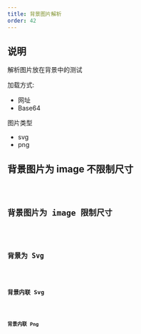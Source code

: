 ```yaml
---
title: 背景图片解析
order: 42
---
```


## 说明

解析图片放在背景中的测试

加载方式:

- 网址
- Base64

图片类型

- svg
- png

## 背景图片为 image 不限制尺寸

<code src="./demos/ImageBackgroundWithoutSize.tsx" />

## 背景图片为 image 限制尺寸

<code src="./demos/ImageBackground.tsx" />

## 背景为 Svg

<code src="./demos/ImageBackgroundSvg.tsx" />

## 背景内联 Svg

<code src="./demos/ImageBackgroundInlineSvg.tsx" />

## 背景内联 Png

<code src="./demos/ImageBackgroundInlinePng.tsx" />
